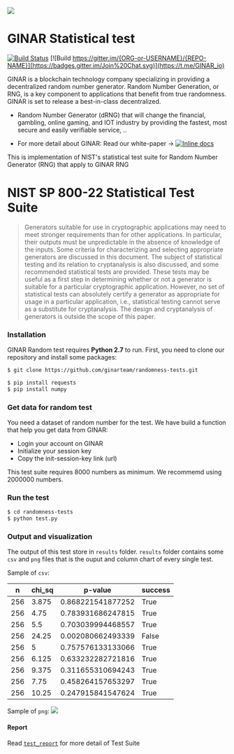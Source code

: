 [![](//www.ginar.io/wp-content/themes/ginar/assets/img/logo2.svg)](https://ginar.io)
# GINAR Statistical test
[![Build Status](https://travis-ci.org/joemccann/dillinger.svg?branch=master)](https://github.com/ginarteam) [![Build  https://gitter.im/{ORG-or-USERNAME}/{REPO-NAME}](https://badges.gitter.im/Join%20Chat.svg)](https://t.me/GINAR_io) 


GINAR is a blockchain technology company specializing in providing a decentralized random number generator. Random Number Generation, or RNG, is a key component to applications that benefit from true randomness. GINAR is set to release a best-in-class decentralized.
- Random Number Generator (dRNG) that will change the financial, gambling, online gaming, and IOT industry by providing the fastest, most secure and easily verifiable service, ..

- For more detail about GINAR: Read our white-paper -> [![Inline docs](https://camo.githubusercontent.com/77e7cdcf1992654efde98939841b0312445f3e48/68747470733a2f2f696e63682d63692e6f72672f6173736574732f62616467652d6578616d706c652d62373166396538333333313866363666363462336632333837373131333035312e737667)](https://www.ginar.io/whitepaper-v2.0.pdf)

This is implementation of NIST's statistical test suite for Random Number Generator (RNG) that apply to GINAR RNG    

# NIST SP 800-22 Statistical Test Suite

  
> Generators suitable for use in cryptographic applications may need to meet stronger requirements than for other applications.  In particular, their outputs must be unpredictable in the absence of knowledge of the inputs.  Some criteria for characterizing and selecting appropriate generators are discussed in this document.  The subject of statistical testing and its relation to cryptanalysis is also discussed, and some recommended statistical tests are provided.  These tests may be useful as a first step in determining whether or not a generator is suitable for a particular cryptographic application.  However, no set of statistical tests can absolutely certify a generator as appropriate for usage in a particular application, i.e., statistical testing cannot serve as a substitute for cryptanalysis.  The design and cryptanalysis of generators is outside the scope of this paper.



### Installation
GINAR Random test requires  **Python 2.7** to run.
First, you need to clone our repository and install some packages:

```sh
$ git clone https://github.com/ginarteam/randomness-tests.git
```
```sh
$ pip install requests
$ pip install numpy
```
### Get data for random test

You need a dataset of random number for the test. We have build a function that help you get data from GINAR:
- Login your account on GINAR
- Initialize your session key
- Copy the init-session-key link (url)

This test suite requires 8000 numbers as minimum. We recommemd using 2000000 numbers.
### Run the test
```sh
$ cd randomness-tests
$ python test.py
```

### Output and visualization

The output of this test store in `results` folder.
`results` folder contains some `csv` and `png` files that is the ouput and column chart of every single test.

Sample of `csv`:

| n	| chi_sq | p-value | success |
| - | ------ | ------- | ------- |
|256|	3.875|	0.868221541877252|	True|
|256|	4.75|	0.783931686247815|	True|
|256	|5.5|	0.703039994468557|	True|
|256|	24.25|	0.002080662493339|	False|
|256|	5	|0.757576133133066|	True|
|256|	6.125|	0.633232282721816|	True|
|256|	9.375|	0.311655310694243|	True|
|256	|7.75|	0.458264157653297|	True|
|256|	10.25|	0.247915841547624|	True|

Sample of `png`:
![](https://raw.githubusercontent.com/ginarteam/randomness-tests/master/result/01.png)

#### Report
Read [`test_report`](https://github.com/ginarteam/randomness-tests/blob/master/Test_Report.pdf) for more detail of Test Suite